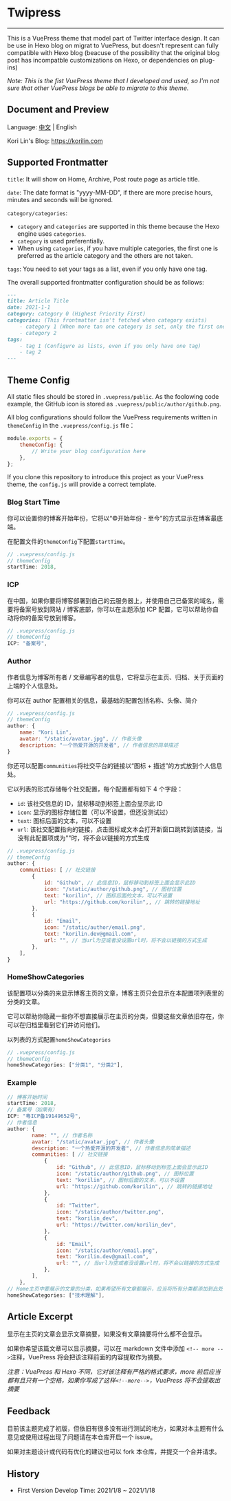 # Twipress

---

This is a VuePress theme that model part of Twitter interface design. It can be use in Hexo blog on migrat to VuePress, but doesn't represent can fully compatible with Hexo blog (beacuse of the possibility that the original blog post has incompatble customizations on Hexo, or dependencies on plug-ins)

_Note: This is the fist VuePress theme that I developed and used, so I'm not sure that other VuePress blogs be able to migrate to this theme._

## Document and Preview

Language: [中文](README.md) | English

Kori Lin's Blog: <https://korilin.com>

## Supported Frontmatter

`title`: It will show on Home, Archive, Post route page as article title.

`date`: The date format is "yyyy-MM-DD", if there are more precise hours, minutes and seconds will be ignored.

`category/categories`:
- `category` and `categories` are supported in this theme because the Hexo engine uses `categories`.
- `category` is used preferentially.
- When using `categories`, if you have multiple categories, the first one is preferred as the article category and the others are not taken.

`tags`: You need to set your tags as a list, even if you only have one tag.

The overall supported frontmatter configuration should be as follows:

``` md
---
title: Article Title
date: 2021-1-1
category: category 0 (Highest Priority First)
categories: (This frontmatter isn't fetched when category exists)
    - category 1 (When more tan one category is set, only the first one will be get)
    - category 2
tags:
    - tag 1 (Configure as lists, even if you only have one tag)
    - tag 2
---
```

## Theme Config

All static files should be stored in `.vuepress/public`. As the foolowing code example, the GitHub icon is stored as `.vuepress/public/author/github.png`.

All blog configurations should follow the VuePress requirements written in `themeConfig` in the `.vuepress/config.js` file：

```js
module.exports = {
    themeConfig: {
        // Write your blog configuration here
    },
};
```

If you clone this repository to introduce this project as your VuePress theme, the `config.js` will provide a correct template.

### Blog Start Time

你可以设置你的博客开始年份，它将以“©开始年份 - 至今”的方式显示在博客最底端。

在配置文件的`themeConfig`下配置`startTime`。

```js
// .vuepress/config.js
// themeConfig
startTime: 2018,
```

### ICP

在中国，如果你要将博客部署到自己的云服务器上，并使用自己已备案的域名，需要将备案号放到网站 / 博客底部，你可以在主题添加 ICP 配置，它可以帮助你自动将你的备案号放到博客。

```js
// .vuepress/config.js
// themeConfig
ICP: "备案号",
```

### Author

作者信息为博客所有者 / 文章编写者的信息，它将显示在主页、归档、关于页面的上端的个人信息处。

你可以在 author 配置相关的信息，最基础的配置包括名称、头像、简介

```js
// .vuepress/config.js
// themeConfig
author: {
    name: "Kori Lin",
    avatar: "/static/avatar.jpg", // 作者头像
    description: "一个热爱开源的开发者", // 作者信息的简单描述
}
```

你还可以配置`communities`将社交平台的链接以“图标 + 描述”的方式放到个人信息处。

它以列表的形式存储每个社交配置，每个配置都有如下 4 个字段：
- `id`: 该社交信息的 ID，鼠标移动到标签上面会显示此 ID
- `icon`: 显示的图标存储位置（可以不设置，但还没测试过）
- `text`: 图标后面的文本，可以不设置
- `url`: 该社交配置指向的链接，点击图标或文本会打开新窗口跳转到该链接，当没有此配置项或为""时，将不会以链接的方式生成

```js
// .vuepress/config.js
// themeConfig
author: {
    communities: [ // 社交链接
        {
            id: "Github", // 此信息ID，鼠标移动到标签上面会显示此ID
            icon: "/static/author/github.png", // 图标位置
            text: "korilin", // 图标后面的文本，可以不设置
            url: "https://github.com/korilin",, // 跳转的链接地址
        },
        {
            id: "Email",
            icon: "/static/author/email.png",
            text: "korilin.dev@gmail.com",
            url: "", // 当url为空或者没设置url时，将不会以链接的方式生成
        },
    ],
}
```

### HomeShowCategories

该配置项以分类的来显示博客主页的文章，博客主页只会显示在本配置项列表里的分类的文章。

它可以帮助你隐藏一些你不想直接展示在主页的分类，但要这些文章依旧存在，你可以在归档里看到它们并访问他们。

以列表的方式配置`homeShowCategories`

```js
// .vuepress/config.js
// themeConfig
homeShowCategories: ["分类1", "分类2"],
```

### Example

``` js
// 博客开始时间
startTime: 2018,
// 备案号（如果有）
ICP: "粤ICP备19149652号",
// 作者信息
author: {
        name: "", // 作者名称
        avatar: "/static/avatar.jpg", // 作者头像
        description: "一个热爱开源的开发者", // 作者信息的简单描述
        communities: [ // 社交链接
            {
                id: "Github", // 此信息ID，鼠标移动到标签上面会显示此ID
                icon: "/static/author/github.png", // 图标位置
                text: "korilin", // 图标后面的文本，可以不设置
                url: "https://github.com/korilin",, // 跳转的链接地址
            },
            {
                id: "Twitter",
                icon: "/static/author/twitter.png",
                text: "korilin_dev",
                url: "https://twitter.com/korilin_dev",
            },
            {
                id: "Email",
                icon: "/static/author/email.png",
                text: "korilin.dev@gmail.com",
                url: "", // 当url为空或者没设置url时，将不会以链接的方式生成
            },
        ],
    },
// Home主页中要展示的文章的分类，如果希望所有文章都展示，应当将所有分类都添加到此处
homeShowCategories: ["技术理解"],
```

## Article Excerpt

显示在主页的文章会显示文章摘要，如果没有文章摘要将什么都不会显示。

如果你希望该篇文章可以显示摘要，可以在 markdown 文件中添加 `<!-- more -->`注释，VuePress 将会把该注释前面的内容提取作为摘要。

*注意：VuePress 和 Hexo 不同，它对该注释有严格的格式要求，more 前后应当都有且只有一个空格，如果你写成了这样`<!--more-->`，VuePress 将不会提取出摘要*

## Feedback

目前该主题完成了初版，但依旧有很多没有进行测试的地方，如果对本主题有什么意见或使用过程出现了问题请在本仓库开启一个 issue。

如果对主题设计或代码有优化的建议也可以 fork 本仓库，并提交一个合并请求。

## History

- First Version Develop Time: 2021/1/8 ~ 2021/1/18

